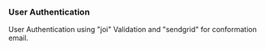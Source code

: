 ### User Authentication

User Authentication using "joi" Validation and "sendgrid" for conformation email. 